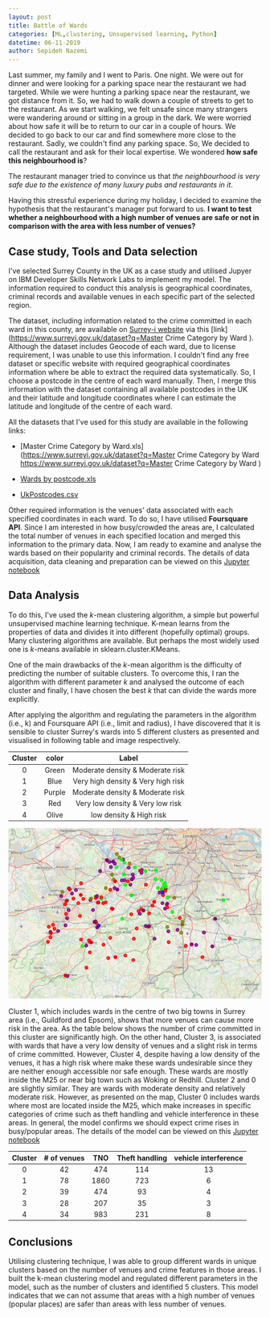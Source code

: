 ```yaml
---
layout: post
title: Battle of Wards
categories: [ML,clustering, Unsupervised learning, Python]
datetime: 06-11-2019
author: Sepideh Nazemi
---
```


Last summer, my family and I went to Paris. One night. We were out for dinner and were looking for a parking space near the restaurant we had targeted. While we were hunting a parking space near the restaurant, we got distance from it. So, we had to walk down a couple of streets to get to the restaurant. As we start walking, we felt unsafe since many strangers were wandering around or sitting in a group in the dark. We were worried about how safe it will be to return to our car in a couple of hours. We decided to go back to our car and find somewhere more close to the restaurant. Sadly, we couldn't find any parking space. So, We decided to call the restaurant and ask for their local expertise. We wondered **how safe this neighbourhood is**?

The restaurant manager tried to convince us that *the neighbourhood is very safe due to the existence of many luxury pubs and restaurants in it*.

Having this stressful experience during my holiday, I decided to examine the hypothesis that the restaurant's manager put forward to us. **I want to test whether a neighbourhood with a high number of venues are safe or not in comparison with the area with less number of venues?**


## Case study, Tools and Data selection

I've selected Surrey County in the UK as a case study and utilised Jupyer on IBM Developer Skills Network Labs to implement my model. The information required to conduct this analysis is geographical coordinates, criminal records and available venues in each specific part of the selected region. 

The dataset, including information related to the crime committed in each ward in this county, are available on [Surrey-i website](https://www.surreyi.gov.uk/) via this [link](https://www.surreyi.gov.uk/dataset?q=Master Crime Category by Ward ). Although the dataset includes Geocode of each ward, due to license requirement, I was unable to use this information. I couldn't find any free dataset or specific website with required geographical coordinates information where be able to extract the required data systematically. So, I choose a postcode in the centre of each ward manually. Then, I merge this information with the dataset containing all available postcodes in the UK and their latitude and longitude coordinates where I can estimate the latitude and longitude of the centre of each ward.

All the datasets that I've used for this study are available in the following links:

* [Master Crime Category by Ward.xls](https://www.surreyi.gov.uk/dataset?q=Master Crime Category by Ward https://www.surreyi.gov.uk/dataset?q=Master Crime Category by Ward )

* [Wards by postcode.xls](https://github.com/SepidehN/Coursera_Capstone/blob/master/Wards_by_postcode.xls)

* [UkPostcodes.csv](https://www.freemaptools.com/download-uk-postcode-lat-lng.htm)

Other required information is the venues' data associated with each specified coordinates in each ward. To do so, I have utilised **Foursquare API**. Since I am interested in how busy/crowded the areas are, I calculated the total number of venues in each specified location and merged this information to the primary data. Now, I am ready to examine and analyse the wards based on their popularity and criminal records. The details of  data acquisition, data cleaning and preparation can be viewed on this [Jupyter notebook]( https://github.com/SepidehN/Coursera_Capstone/blob/master/TheBattleofNeighborhoods-Part2.ipynb ) 

## Data Analysis

To do this, I've used the *k*-mean clustering algorithm, a simple but powerful unsupervised machine learning technique. K-mean learns from the properties of data and divides it into different (hopefully optimal) groups. Many clustering algorithms are available. But perhaps the most widely used one is *k*-means available in sklearn.cluster.KMeans. 

One of the main drawbacks of the *k*-mean algorithm is the difficulty of predicting the number of suitable clusters. To overcome this, I ran the algorithm with different parameter *k* and analysed the outcome of each cluster and finally, I have chosen the best *k* that can divide the wards more explicitly.

After applying the algorithm and regulating the parameters in the algorithm (i.e., k) and Foursquare API (i.e., limit and radius), I have discovered that it is sensible to cluster Surrey's wards into 5 different clusters as presented and visualised in following table and image respectively.


| Cluster | color  |               Label                |
| :-----: | :----: | :--------------------------------: |
|    0    | Green  |  Moderate density & Moderate risk  |
|    1    |  Blue  | Very high density & Very high risk |
|    2    | Purple |  Moderate density & Moderate risk  |
|    3    |  Red   |  Very low density & Very low risk  |
|    4    | Olive  |      low density & High risk       |



<img src="/images/ClustersOnMap.JPG" />

Cluster 1, which includes wards in the centre of two big towns in Surrey area (i.e., Guildford and Epsom), shows that more venues can cause more risk in the area. As the table below shows the number of crime committed in this cluster are significantly high. On the other hand, Cluster 3, is associated with wards that have a very low density of venues and a slight risk in terms of crime committed. However, Cluster 4, despite having a low density of the venues, it has a high risk where make these wards undesirable since they are neither enough accessible nor safe enough. These wards are mostly inside the M25 or near big town such as Woking or Redhill. Cluster 2 and 0 are slightly similar. They are wards with moderate density and relatively moderate risk. However, as presented on the map, Cluster 0 includes wards where most are located inside the M25, which make increases in specific categories of crime such as theft handling and vehicle interference in these areas. In general, the model confirms we should expect crime rises in busy/popular areas. The details of the model can be viewed on this [Jupyter notebook]( https://github.com/SepidehN/Coursera_Capstone/blob/master/TheBattleofNeighborhoods-Part2.ipynb ) 

| Cluster | \# of venues | TNO  | Theft handling | vehicle interference |
| :-----: | :----------: | :--: | :------------: | :------------------: |
|    0    |      42      | 474  |      114       |         13          |
|    1    |      78      | 1860 |      723       |          6           |
|    2    |      39      | 474  |       93       |          4           |
|    3    |      28      | 207  |       35       |          3           |
|    4    |      34      | 983  |      231       |          8           |



## Conclusions

Utilising clustering technique, I was able to group different wards in unique clusters based on the number of venues and crime features in those areas. I built the k-mean clustering model and regulated different parameters in the model, such as the number of clusters and identified 5 clusters. This model indicates that we can not assume that areas with a high number of venues (popular places) are safer than areas with less number of venues. 

